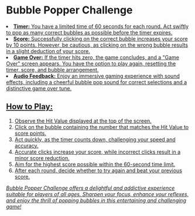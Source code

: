 <h1>Bubble Popper Challenge</h1>
<a href="https://bitof-kartik.github.io/Bubble-Hit/> click here </a> <p> to enjoy the game. </p>
    <h2>Game Elements:</h2>
    <ul>
        <li><strong>Bubbles:</strong> The game populates the screen with a dynamic array of bubbles, each displaying a random number between 0 and 9.</li>
        <li><strong>Hit Value:</strong> A target number, known as the "Hit Value," is presented at the beginning of each round. Your task is to locate and click on the bubble with this specified number.</li>
        <li><strong>Timer:</strong> You have a limited time of 60 seconds for each round. Act swiftly to pop as many correct bubbles as possible before the timer expires.</li>
        <li><strong>Score:</strong> Successfully clicking on the correct bubble increases your score by 10 points. However, be cautious, as clicking on the wrong bubble results in a slight deduction of your score.</li>
        <li><strong>Game Over:</strong> If the timer hits zero, the game concludes, and a "Game Over" screen appears. You have the option to play again, resetting the timer, score, and bubble arrangement.</li>
        <li><strong>Audio Feedback:</strong> Enjoy an immersive gaming experience with sound effects, including a cheerful bubble pop sound for correct selections and a distinctive game over tune.</li>
    </ul>
    <h2>How to Play:</h2>
    <ol>
        <li>Observe the Hit Value displayed at the top of the screen.</li>
        <li>Click on the bubble containing the number that matches the Hit Value to score points.</li>
        <li>Act quickly, as the timer counts down, challenging your speed and accuracy.</li>
        <li>Accurate clicks increase your score, while incorrect clicks result in a minor score reduction.</li>
        <li>Aim for the highest score possible within the 60-second time limit.</li>
        <li>After each round, decide whether to try again and beat your previous score.</li>
    </ol>
    <p><em>Bubble Popper Challenge offers a delightful and addictive experience suitable for players of all ages. Sharpen your focus, enhance your reflexes, and enjoy the thrill of popping bubbles in this entertaining and challenging game!</em></p>

